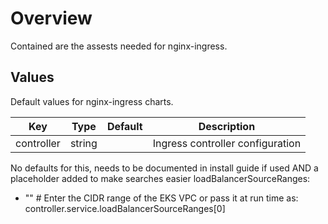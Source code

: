 # Overview

Contained are the assests needed for nginx-ingress.

## Values

Default values for nginx-ingress charts.

| Key | Type | Default | Description |
| -------------- | -------------- | -------------- | -------------- |
| controller | string |  | Ingress controller configuration |


No defaults for this, needs to be documented in install guide if used
AND a placeholder added to make searches easier
loadBalancerSourceRanges:
  - ""  # Enter the CIDR range of the EKS VPC or pass it at run time as: controller.service.loadBalancerSourceRanges[0]
